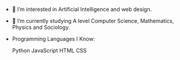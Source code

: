 - 👀 I’m interested in Artificial Intelligence and web design.
- 🌱 I’m currently studying A level Computer Science, Mathematics, Physics and Sociology.

- Programming Languages I Know:

	 Python
	 JavaScript
	 HTML
	 CSS
